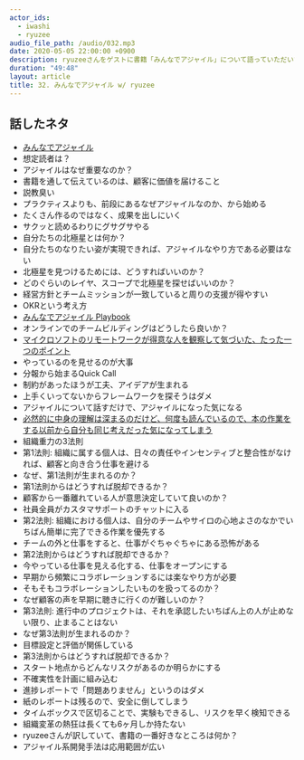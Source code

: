 ```yaml
---
actor_ids:
  - iwashi
  - ryuzee
audio_file_path: /audio/032.mp3
date: 2020-05-05 22:00:00 +0900
description: ryuzeeさんをゲストに書籍「みんなでアジャイル」について語っていただいたエピソードです。
duration: "49:48"
layout: article
title: 32. みんなでアジャイル w/ ryuzee
---
```


## 話したネタ

- [みんなでアジャイル](https://www.oreilly.co.jp/books/9784873119090/)
- 想定読者は？
- アジャイルはなぜ重要なのか？
- 書籍を通して伝えているのは、顧客に価値を届けること
- 説教臭い
- プラクティスよりも、前段にあるなぜアジャイルなのか、から始める
- たくさん作るのではなく、成果を出しにいく
- サクッと読めるわりにグサグサやる
- 自分たちの北極星とは何か？
- 自分たちのなりたい姿が実現できれば、アジャイルなやり方である必要はない
- 北極星を見つけるためには、どうすればいいのか？
- どのぐらいのレイヤ、スコープで北極星を探せばいいのか？
- 経営方針とチームミッションが一致していると周りの支援が得やすい
- OKRという考え方
- [みんなでアジャイル Playbook](https://docs.google.com/document/d/1gK4AzykG3YAVlU_pcr81Ao-7SPmej9j4of56-sQz9D4/edit)
- オンラインでのチームビルディングはどうしたら良いか？
- [マイクロソフトのリモートワークが得意な人を観察して気づいた、たった一つのポイント](https://simplearchitect.hatenablog.com/entry/2020/04/15/100449)
- やっているのを見せるのが大事
- 分報から始まるQuick Call
- 制約があったほうが工夫、アイデアが生まれる
- 上手くいってないからフレームワークを探そうはダメ
- アジャイルについて話すだけで、アジャイルになった気になる
- [必然的に中身の理解は深まるのだけど、何度も読んでいるので、本の作業をする以前から自分も同じ考えだった気になってしまう](https://twitter.com/ryuzee/status/1250547829702930434)
- 組織重力の3法則
- 第1法則: 組織に属する個人は、日々の責任やインセンティブと整合性がなければ、顧客と向き合う仕事を避ける
- なぜ、第1法則が生まれるのか？
- 第1法則からはどうすれば脱却できるか？
- 顧客から一番離れている人が意思決定していて良いのか？
- 社員全員がカスタマサポートのチャットに入る
- 第2法則: 組織における個人は、自分のチームやサイロの心地よさのなかでいちばん簡単に完了できる作業を優先する
- チームの外と仕事をすると、仕事がぐちゃぐちゃにある恐怖がある
- 第2法則からはどうすれば脱却できるか？
- 今やっている仕事を見える化する、仕事をオープンにする
- 早期から頻繁にコラボレーションするには楽なやり方が必要
- そもそもコラボレーションしたいものを扱ってるのか？
- なぜ顧客の声を早期に聴きに行くのが難しいのか？
- 第3法則: 進行中のプロジェクトは、それを承認したいちばん上の人が止めない限り、止まることはない
- なぜ第3法則が生まれるのか？
- 目標設定と評価が関係している
- 第3法則からはどうすれば脱却できるか？
- スタート地点からどんなリスクがあるのか明らかにする
- 不確実性を計画に組み込む
- 進捗レポートで「問題ありません」というのはダメ
- 紙のレポートは残るので、安全に倒してしまう
- タイムボックスで区切ることで、実験もできるし、リスクを早く検知できる
- 組織変革の熱狂は長くても6ヶ月しか持たない
- ryuzeeさんが訳していて、書籍の一番好きなところは何か？
- アジャイル系開発手法は応用範囲が広い
